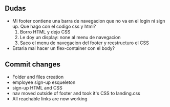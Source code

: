 ## Dudas

- Mi footer contiene una barra de navegacion que no va en el login ni sign up. Que hago con el codigo css y html?
    1. Borro HTML y dejo CSS
    2. Le doy un display: none al menu de navegacion
    3. Saco el menu de navegacion del footer y reestructuro el CSS
- Estaria mal hacer un flex-container con el body?

## Commit changes

- Folder and files creation
- employee sign-up esqueleton
- sign-up HTML and CSS
- nav moved outside of footer and took it's CSS to landing.css
- All reachable links are now working
    

